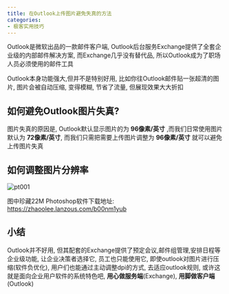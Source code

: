 ```yaml
---
title: 在Outlook上传图片避免失真的方法
categories:
- 极客实用技巧
---
```




Outlook是微软出品的一款邮件客户端, Outlook后台服务Exchange提供了全套企业级的内部邮件解决方案, 而Exchange几乎没有替代品, 所以Outlook成为了职场人员必须使用的邮件工具



Outlook本身功能强大,但并不是特别好用, 比如你往Outlook邮件贴一张超清的图片, 图片会被自动压缩, 变得模糊, 节省了流量, 但展现效果大大折扣



## 如何避免Outlook图片失真?

图片失真的原因是, Outlook默认显示图片的为 **96像素/英寸** ,而我们日常使用图片默认为 **72像素/英寸**, 而我们只需把需要上传图片调整为 **96像素/英寸** 就可以避免上传图片失真 



## 如何调整图片分辨率

![pt001](https://v2fy.com/asset/0i/jikemiji/jikemiji-md/kr-000048.assets/pt001.gif)



图中珍藏22M Photoshop软件下载地址: https://zhaoolee.lanzous.com/b00nm1yub





## 小结

Outlook并不好用, 但其配套的Exchange提供了预定会议,邮件组管理,安排日程等企业级功能, 让企业决策者选择它, 员工也只能使用它, 即使outlook对图片进行压缩(软件负优化), 用户们也能通过主动调整dpi的方式, 去适应outlook规则, 或许这就是面向企业用户软件的系统特色吧, **用心做服务端**(Exchange), **用脚做客户端**(Outlook)


